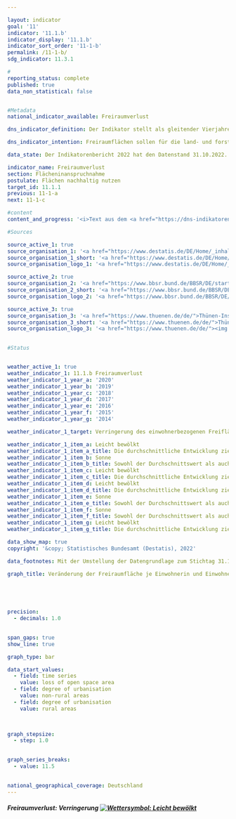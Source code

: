```yaml
---

layout: indicator    
goal: '11'    
indicator: '11.1.b'    
indicator_display: '11.1.b'    
indicator_sort_order: '11-1-b'    
permalink: /11-1-b/    
sdg_indicator: 11.3.1    

#
reporting_status: complete    
published: true    
data_non_statistical: false    


#Metadata    
national_indicator_available: Freiraumverlust    

dns_indicator_definition: Der Indikator stellt als gleitender Vierjahresdurchschnitt die jährliche Veränderung der Freiraumfläche in Quadratmetern je Einwohnerin und Einwohner dar.    

dns_indicator_intention: Freiraumflächen sollen für die land- und forstwirtschaftliche Nutzung, als Kultur- und Naturlandschaften sowie als Erholungsräume erhalten bleiben. Daher soll der Rückgang der Freiraumflächen je Einwohnerin und Einwohner reduziert werden. Vermindert sich der Freiraumverlust, so gibt das Hinweise auf einen Erfolg von Maßnahmen, die die Innenentwicklung stärken und so Agrar-, Wald- und Gewässerflächen für die Land- und Forstwirtschaft, den Naturschutz sowie für die Erholung der Bevölkerung schonen.    

data_state: Der Indikatorenbericht 2022 hat den Datenstand 31.10.2022. Die Daten auf dieser Plattform werden regelmäßig aktualisiert, sodass online aktuellere Daten verfügbar sein können als im <a href="https://dns-indikatoren.de/assets/publications/reports/de/2022.pdf">Indikatorenbericht 2022</a> veröffentlicht.    

indicator_name: Freiraumverlust    
section: Flächeninanspruchnahme    
postulate: Flächen nachhaltig nutzen    
target_id: 11.1.1    
previous: 11-1-a    
next: 11-1-c    

#content     
content_and_progress: '<i>Text aus dem <a href="https://dns-indikatoren.de/assets/publications/reports/de/2022.pdf">Indikatorenbericht 2022&nbsp;</a></i><br><br>Als Freiraumflächen werden Vegetationsflächen (<abbr title="zum Beispiel">z. B.</abbr> Ackerland, Weideland oder Waldflächen), sowie Abbauflächen und Wasserflächen bezeichnet. Freiraumflächen sind begrifflich abzugrenzen von Freiflächen im Siedlungsbereich, wie beispielsweise Friedhöfe, Gärten, Parks oder Freizeitanlagen, die zwar weitestgehend unbebaut sind, aber prinzipiell zur Siedlungs- und Verkehrsfläche zählen. Werden also bisher von Bebauung freigehaltene Siedlungsflächen bebaut, spiegelt sich dies nicht im Indikator zum Freiraumverlust wider.<br><br>Im betrachteten Zeitraum verringerte sich der Freiraumverlust pro Kopf im Bundesdurchschnitt. Waren es im gleitenden Vierjahresmittel 2001-2004&nbsp;noch etwa 5&nbsp;Quadratmeter je Einwohnerin und Einwohner, so sind es im aktuellen Vierjahresmittel 2015-2018&nbsp;nur noch rund 3&nbsp;Quadratmeter.<br><br>Bei gleicher Tendenz zeigen sich zwischen ländlichen und nicht ländlichen Räumen deutliche Unterschiede im Ausmaß der Veränderung. So reduzierte sich der Freiraumverlust in ländlichen Räumen je Einwohnerin und Einwohner von 7,4&nbsp;auf 4,5&nbsp;Quadratmeter pro Jahr. In den nicht ländlichen Räumen ging er von 1,8&nbsp;auf 0,6&nbsp;Quadratmeter zurück. Hierbei ist zu berücksichtigen, dass es in nicht ländlichen Kreisen und kreisfreien Städten erheblich weniger Freiräumflächen wie Wälder oder Landwirtschaftsflächen gibt als in ländlichen Räumen. Zudem verläuft die Bevölkerungsentwicklung unterschiedlich und wirkt sich entsprechend auf den Indikator aus: Während ländliche Regionen im betrachteten Zeitraum überwiegend einen Rückgang der Bevölkerung verzeichneten, stieg die Einwohnerzahl in nicht ländlichen Regionen insgesamt etwas an.<br><br>Datengrundlagen des Indikators sind die Bevölkerungszahlen und die Flächenerhebung nach Art der tatsächlichen Nutzung des Statistischen Bundesamtes. Da zu seiner Berechnung Bevölkerungsdaten auf regionaler Ebene herangezogen werden, gab es durch den Zensus 2011&nbsp;einen Sprung in den Zeitreihen. Daneben kam es im amtlichen Liegenschaftskataster der Länder in den vergangenen Jahren teilweise zur Neuzuordnung von Flächennutzungen ohne reale Änderung in der Landschaft. Um diese Effekte zu glätten und den langfristigen Trend herauszustellen, wird ein gleitender Vierjahresdurchschnitt abgebildet, der die Daten der jeweiligen Jahre und der drei vorangegangenen Jahre mittelt. Zudem wurde im Jahr 2016&nbsp;die Umstellung des alten auf den neuen Nutzungsartenkatalog vollendet, was sich auch auf die amtliche Flächenstatistik auswirkte, sodass die Vergleichbarkeit der Daten von 2016&nbsp;mit den Vorjahren eingeschränkt ist. Aus diesem Grund ist die Entwicklung des Indikators für das Jahr 2016&nbsp;in der Grafik nur in gestrichelter Form abgebildet.<br><br>Die Unterscheidung zwischen „ländlich“ und „nicht ländlich“ basiert auf einer Typisierung des Thünen-Instituts. Das Institut ordnet Landkreisen und kreisfreien Städten – auf Basis von räumlichen Merkmalen wie „Siedlungsdichte“ und „Anteil land- und forstwirtschaftlicher Fläche“ – einen Grad an „Ländlichkeit“ zu. Somit bezieht sich diese Typisierung auf die Kreisebene und nicht auf kleinere räumliche Einheiten wie Städte und Dörfer.'    

#Sources    

source_active_1: true
source_organisation_1: '<a href="https://www.destatis.de/DE/Home/_inhalt.html">Statistisches Bundesamt</a>'
source_organisation_1_short: '<a href="https://www.destatis.de/DE/Home/_inhalt.html">Statistisches Bundesamt</a>'
source_organisation_logo_1: '<a href="https://www.destatis.de/DE/Home/_inhalt.html"><img src="https://dnsUpgradeEnvironment.github.io/dns-indicators/public/OrgImgDe/destatis.png" alt="Statistisches Bundesamt" title=" Klicken Sie hier um zur Homepage der Organisation Statistisches Bundesamt zu gelangen." style="height:60px; width:148px; border: transparent"/></a>'

source_active_2: true
source_organisation_2: '<a href="https://www.bbsr.bund.de/BBSR/DE/startseite/_node.html">Bundesinstitut für Bau-, Stadt- und Raumforschung</a>'
source_organisation_2_short: '<a href="https://www.bbsr.bund.de/BBSR/DE/startseite/_node.html">Bundesinstitut für Bau-, Stadt- und Raumforschung</a>'
source_organisation_logo_2: '<a href="https://www.bbsr.bund.de/BBSR/DE/startseite/_node.html"><img src="https://dnsUpgradeEnvironment.github.io/dns-indicators/public/OrgImgDe/bbsr.png" alt="Bundesinstitut für Bau-, Stadt- und Raumforschung" title=" Klicken Sie hier um zur Homepage der Organisation Bundesinstitut für Bau-, Stadt- und Raumforschung zu gelangen." style="height:60px; width:148px; border: transparent"/></a>'

source_active_3: true
source_organisation_3: '<a href="https://www.thuenen.de/de/">Thünen-Institut</a>'
source_organisation_3_short: '<a href="https://www.thuenen.de/de/">Thünen-Institut</a>'
source_organisation_logo_3: '<a href="https://www.thuenen.de/de/"><img src="https://dnsUpgradeEnvironment.github.io/dns-indicators/public/OrgImgDe/jht.png" alt="Thünen-Institut" title=" Klicken Sie hier um zur Homepage der Organisation Thünen-Institut zu gelangen." style="height:60px; width:148px; border: transparent"/></a>'
    

#Status


weather_active_1: true
weather_indicator_1: 11.1.b Freiraumverlust
weather_indicator_1_year_a: '2020'
weather_indicator_1_year_b: '2019'
weather_indicator_1_year_c: '2018'
weather_indicator_1_year_d: '2017'
weather_indicator_1_year_e: '2016'
weather_indicator_1_year_f: '2015'
weather_indicator_1_year_g: '2014'

weather_indicator_1_target: Verringerung des einwohnerbezogenen Freiflächenverlustes

weather_indicator_1_item_a: Leicht bewölkt
weather_indicator_1_item_a_title: Die durchschnittliche Entwicklung zielt in die richtige Richtung, im letzten Jahr ergab sich jedoch eine Entwicklung in die falsche Richtung oder gar keine Veränderung.
weather_indicator_1_item_b: Sonne
weather_indicator_1_item_b_title: Sowohl der Durchschnittswert als auch die vorangegangene jährliche Veränderung deuteten in 2019 in die richtige Richtung.
weather_indicator_1_item_c: Leicht bewölkt
weather_indicator_1_item_c_title: Die durchschnittliche Entwicklung zielte in 2018 in die richtige Richtung, im vorangegangenen Jahr ergab sich jedoch eine Entwicklung in die falsche Richtung oder gar keine Veränderung.
weather_indicator_1_item_d: Leicht bewölkt
weather_indicator_1_item_d_title: Die durchschnittliche Entwicklung zielte in 2017 in die richtige Richtung, im vorangegangenen Jahr ergab sich jedoch eine Entwicklung in die falsche Richtung oder gar keine Veränderung.
weather_indicator_1_item_e: Sonne
weather_indicator_1_item_e_title: Sowohl der Durchschnittswert als auch die vorangegangene jährliche Veränderung deuteten in 2016 in die richtige Richtung.
weather_indicator_1_item_f: Sonne
weather_indicator_1_item_f_title: Sowohl der Durchschnittswert als auch die vorangegangene jährliche Veränderung deuteten in 2015 in die richtige Richtung.
weather_indicator_1_item_g: Leicht bewölkt
weather_indicator_1_item_g_title: Die durchschnittliche Entwicklung zielte in 2014 in die richtige Richtung, im vorangegangenen Jahr ergab sich jedoch eine Entwicklung in die falsche Richtung oder gar keine Veränderung.    

data_show_map: true    
copyright: '&copy; Statistisches Bundesamt (Destatis), 2022'    

data_footnotes: Mit der Umstellung der Datengrundlage zum Stichtag 31.12.2016&nbsp;kam ein neuer Nutzungsartenkatalog zur Anwendung, sodass keine Veränderung von 2015&nbsp;auf 2016&nbsp;ermittelt werden kann. Zeitvergleiche sind damit nur eingeschränkt möglich.<br>• Die Daten basieren auf einer Sonderauswertung.    

graph_title: Veränderung der Freiraumfläche je Einwohnerin und Einwohner    

    

    

precision: 
  - decimals: 1.0
        

span_gaps: true    
show_line: true    

graph_type: bar    

data_start_values: 
  - field: time series
    value: loss of open space area
  - field: degree of urbanisation
    value: non-rural areas
  - field: degree of urbanisation
    value: rural areas    

    

graph_stepsize: 
  - step: 1.0
        

graph_series_breaks: 
  - value: 11.5
                

national_geographical_coverage: Deutschland    
---
```



<div>
  <div class="my-header">
    <h5>Freiraumverlust: Verringerung
      <a href="https://dnsUpgradeEnvironment.github.io/dns-indicators/status"><img src="https://g205sdgs.github.io/sdg-indicators/public/Wettersymbole/Leicht bewölkt.png" title="Die durchschnittliche Entwicklung zielte in 2020 (Datenstand 31.09.2022) in die richtige Richtung, im vorangegangenen Jahr ergab sich jedoch eine Entwicklung in die falsche Richtung oder gar keine Veränderung." alt="Wettersymbol: Leicht bewölkt"/>
      </a>
    </h5>
  </div>
  <div class="my-header-note">
  </div>
</div>